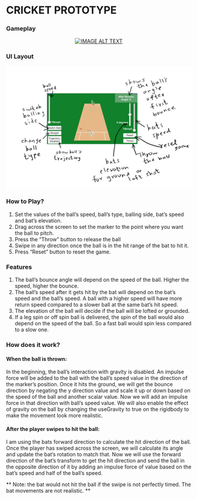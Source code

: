 # CRICKET PROTOTYPE
### Gameplay
<div align="center">
  <a href="https://www.youtube.com/watch?v=-dPnljPxPdA"><img src="https://img.youtube.com/vi/-dPnljPxPdA/0.jpg" alt="IMAGE ALT TEXT"></a>
</div>

### UI Layout 
![alt text](https://github.com/KrutPatel2257/CricketPrototype/blob/master/CricketPrototype.png)

### How to Play?
1.	Set the values of the ball’s speed, ball’s type, balling side, bat’s speed and bat’s elevation.
2.	Drag across the screen to set the marker to the point where you want the ball to pitch.
3.	Press the “Throw” button to release the ball
4.	Swipe in any direction once the ball is in the hit range of the bat to hit it.
5.	Press “Reset” button to reset the game.

### Features
1.	The ball’s bounce angle will depend on the speed of the ball. Higher the speed, higher the bounce.
2.	The ball’s speed after it gets hit by the bat will depend on the bat’s speed and the ball’s speed. A ball with a higher speed will have more return speed compared to a slower ball at the same bat’s hit speed.
3.	The elevation of the ball will decide if the ball will be lofted or grounded.
4.	If a leg spin or off spin ball is delivered, the spin of the ball would also depend on the speed of the ball. So a fast ball would spin less compared to a slow one.

### How does it work?
#### When the ball is thrown:
In the beginning, the ball’s interaction with gravity is disabled. An impulse force will be added to the ball with the ball’s speed value in the direction of the marker’s position. Once it hits the ground, we will get the bounce direction by negating the y direction value and scale it up or down based on the speed of the ball and another scalar value. Now we will add an impulse force in that direction with ball’s speed value. We will also enable the effect of gravity on the ball by changing the useGravity to true on the rigidbody to make the movement look more realistic. 

#### After the player swipes to hit the ball:
I am using the bats forward direction to calculate the hit direction of the ball. Once the player has swiped across the screen, we will calculate its angle and update the bat’s rotation to match that. Now we will use the forward direction of the bat’s transform to get the hit direction and send the ball in the opposite direction of it by adding an impulse force of value based on the bat’s speed and half of the ball’s speed. 

** Note: the bat would not hit the ball if the swipe is not perfectly timed. The bat movements are not realistic. **
